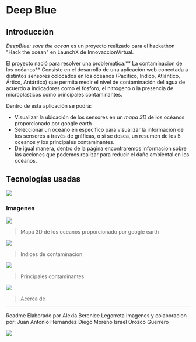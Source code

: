 # Deep Blue
## Introducción
*DeepBlue: save the ocean* es un proyecto realizado para el hackathon "Hack the ocean" en LaunchX de InnovaccionVirtual.

El proyecto nació para resolver una problematica:** La contaminacion de los océanos**
Consiste en el desarrollo de una aplicación web conectada a distintos sensores colocados en los océanos (Pacífico, Indico, Atlántico, Ártico, Antártico) que permita medir el nivel de contaminación del agua de acuerdo a indicadores como el fosforo, el nitrogeno o la presencia de microplasticos como principales contaminantes.

Dentro de esta aplicación se podrá:
- Visualizar la ubicación de los sensores en un *mapa 3D* de los océanos proporcionado por google earth
- Seleccionar un oceano en especifico para visualizar la información de los sensores a través de gráficas, o si se desea, un resumen de los 5 oceanos y los principales contaminantes. 
- De igual manera, dentro de la página encontraremos informacion sobre las acciones que podemos realizar para reducir el daño ambiental en los océanos.

## Tecnologías usadas
![](https://alexiaberenice.github.io/tecnologias.png)

### Imagenes

![](https://alexiaberenice.github.io/Imagenes/inicio.png)

>Mapa 3D de los oceanos proporcionado por google earth

![](https://alexiaberenice.github.io/Imagenes/inidices.png)

> Indices de contaminación

![](https://alexiaberenice.github.io/Imagenes/Contaminantes.png)

> Principales contaminantes

![](https://alexiaberenice.github.io/Imagenes/Acercade.png)

> Acerca de
                
----
Readme Elaborado por Alexia Berenice Legorreta
Imagenes y colaboracion por:
   Juan Antonio Hernandez
   Diego Moreno
   Israel Orozco Guerrero
      
![](https://alexiaberenice.github.io/Logo.png)

